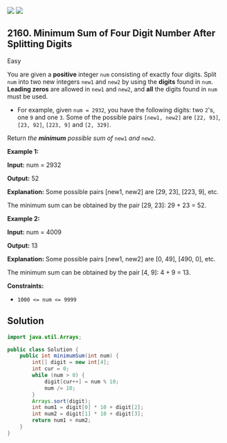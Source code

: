 [![](https://img.shields.io/github/stars/javadev/LeetCode-in-Java?label=Stars&style=flat-square)](https://github.com/javadev/LeetCode-in-Java)
[![](https://img.shields.io/github/forks/javadev/LeetCode-in-Java?label=Fork%20me%20on%20GitHub%20&style=flat-square)](https://github.com/javadev/LeetCode-in-Java/fork)

## 2160\. Minimum Sum of Four Digit Number After Splitting Digits

Easy

You are given a **positive** integer `num` consisting of exactly four digits. Split `num` into two new integers `new1` and `new2` by using the **digits** found in `num`. **Leading zeros** are allowed in `new1` and `new2`, and **all** the digits found in `num` must be used.

*   For example, given `num = 2932`, you have the following digits: two `2`'s, one `9` and one `3`. Some of the possible pairs `[new1, new2]` are `[22, 93]`, `[23, 92]`, `[223, 9]` and `[2, 329]`.

Return _the **minimum** possible sum of_ `new1` _and_ `new2`.

**Example 1:**

**Input:** num = 2932

**Output:** 52

**Explanation:** Some possible pairs [new1, new2] are [29, 23], [223, 9], etc. 

The minimum sum can be obtained by the pair [29, 23]: 29 + 23 = 52. 

**Example 2:**

**Input:** num = 4009

**Output:** 13

**Explanation:** Some possible pairs [new1, new2] are [0, 49], [490, 0], etc. 

The minimum sum can be obtained by the pair [4, 9]: 4 + 9 = 13. 

**Constraints:**

*   `1000 <= num <= 9999`

## Solution

```java
import java.util.Arrays;

public class Solution {
    public int minimumSum(int num) {
        int[] digit = new int[4];
        int cur = 0;
        while (num > 0) {
            digit[cur++] = num % 10;
            num /= 10;
        }
        Arrays.sort(digit);
        int num1 = digit[0] * 10 + digit[2];
        int num2 = digit[1] * 10 + digit[3];
        return num1 + num2;
    }
}
```